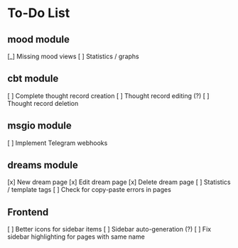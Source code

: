 # To-Do List

## mood module

[_] Missing mood views
[ ] Statistics / graphs

## cbt module

[ ] Complete thought record creation
[ ] Thought record editing (?)
[ ] Thought record deletion

## msgio module

[ ] Implement Telegram webhooks

## dreams module

[x] New dream page
[x] Edit dream page
[x] Delete dream page
[ ] Statistics / template tags
[ ] Check for copy-paste errors in pages

## Frontend

[ ] Better icons for sidebar items
[ ] Sidebar auto-generation (?)
[ ] Fix sidebar highlighting for pages with same name
